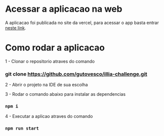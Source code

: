 # Acessar a aplicacao na web

A aplicacao foi publicada no site da vercel, para acessar o app basta entrar [neste link](https://illia-challenge-8ajv4xkhp-gutovesco.vercel.app).

# Como rodar a aplicacao

1 - Clonar o repositorio atraves do comando

### git clone https://github.com/gutovesco/illia-challenge.git

2 - Abrir o projeto na IDE de sua escolha

3 - Rodar o comando abaixo para instalar as dependencias

### `npm i`

4 - Executar a aplicao atraves do comando

### `npm run start`
